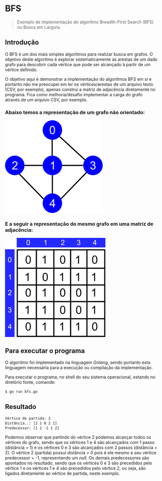 # BFS

> Exemplo de implementação do algorítmo Breadth-First Search (BFS) ou Busca em Largura.

## Introdução

O BFS é um dos mais simples algorítmos para realizar busca em grafos. O objetivo deste algorítmo é explorar sistematicamente as arestas de um dado grafo para descobrir cada vértice que pode ser alcançado à partir de um vértice definido.

O objetivo aqui é demonstrar a implementação do algorítmos BFS em si e portanto não me preocupei em ler os vértices/arestas de um arquivo texto (CSV, por exemplo), apenas construí a matriz de adjacência diretamente no programa. Fica como melhoria/desafio implementar a carga do grafo através de um arquivo CSV, por exemplo.

### Abaixo temos a representação de um grafo não orientado:

![Imagem do grafo orientado ponderado](grafo.png "Representação do arquivo CSV em um grafo orientado ponderado")


### E a seguir a representação do mesmo grafo em uma matriz de adjacência:

![Imagem da matriz de adjacência representado o grafo](matrizAdjacencia.png "Representação em matriz de adjacência do grafo")

## Para executar o programa

O algorítmo foi implementado na linguagem _Golang_, sendo portanto esta linguagem necessária para a execução ou compilação da implementação.

Para executar o programa, no shell do seu sistema operacional, estando no diretório fonte, comande:

```shell
$ go run bfs.go
```

## Resultado

```shell
Vértice de partida: 2
Distância..: [2 1 0 2 1]
Predecessor: [1 2 -1 1 2]
```

Podemos observar que partindo do vértice 2 podemos alcançar todos os vértices do grafo, sendo que os vértices 1 e 4 são alcançados com 1 passo (distância = 1) e os vértices 0 e 3 são alcançados com 2 passos (distância = 2). O vértice 2 (partida) possui distância = 0 pois é ele mesmo e seu vértice predecessor = -1, representando um _null_. Os demais predecessores são apontados no resultado, sendo que os vértices 0 e 3 são precedidos pelo vértice 1 e os vértices 1 e 4 são precedidos pelo vértice 2, ou seja, são ligados diretamente ao vértice de partida, neste exemplo.
